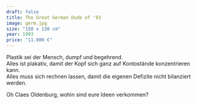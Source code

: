 ```yaml
---
draft: false
title: The Great German Dude of '93
image: germ.jpg
size: "150 x 130 cm"
year: 1993
price: "11.800 €"
---
```

Plastik sei der Mensch, dumpf und begehrend.  
Alles ist plakativ, damit der Kopf sich ganz auf Kontostände konzentrieren kann.  
Alles muss sich rechnen lassen, damit die eigenen Defizite nicht bilanziert werden.  
  
Oh Claes Oldenburg, wohin sind eure Ideen verkommen?
